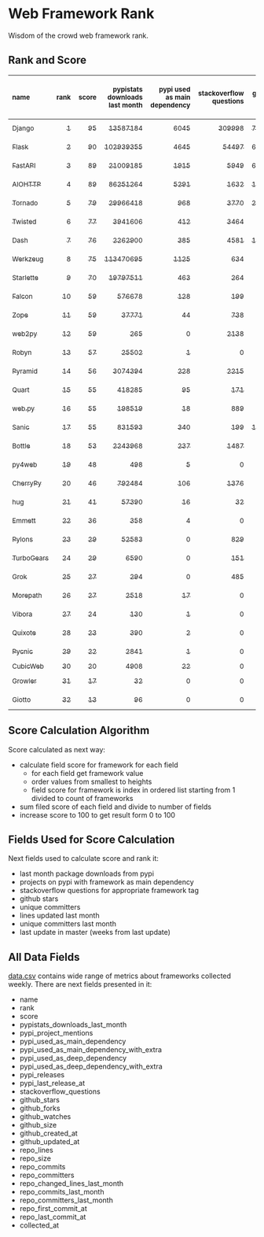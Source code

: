 # Web Framework Rank
Wisdom of the crowd web framework rank.

## Rank and Score
<sub>name</sub> | <sub>rank</sub> | <sub>score</sub> | <sub>pypistats downloads last month</sub> | <sub>pypi used as main dependency</sub> | <sub>stackoverflow questions</sub> | <sub>github stars</sub> | <sub>repo unique committers</sub> | <sub>repo changed lines last month</sub> | <sub>repo unique committers last month</sub> | <sub>repo last commit</sub>
:--- | ---: | ---: | ---: | ---: | ---: | ---: | ---: | ---: | ---: | ---:
[<sub>Django</sub>](https://github.com/django/django "first commit: 2005-07-13") | [<sub>1</sub>](# "  +0 last week") | [<sub>95</sub>](# "  +0 last week") | [<sub>13587184</sub>](# "  #7 in pypistats downloads last month +1.53% last week") | [<sub>6045</sub>](# "  #1 in pypi used as main dependency +0.25% last week") | [<sub>309998</sub>](# "  #1 in stackoverflow questions +0.03% last week") | [<sub>73731</sub>](# "  #1 in github stars +0.17% last week") | [<sub>2972</sub>](# "  #1 in repo unique committers +0.2% last week") | [<sub>3119</sub>](# "▼ #7 in repo changed lines last month +50.46% last week") | [<sub>33</sub>](# "  #1 in repo unique committers last month +17.86% last week") | [<sub>2023-10-28</sub>](# "  #1 in repo last commit 1 week ago")
[<sub>Flask</sub>](https://github.com/pallets/flask "first commit: 2010-04-06; uses: Werkzeug") | [<sub>2</sub>](# "▲ +1 last week") | [<sub>90</sub>](# "▲ +2 last week") | [<sub>102939355</sub>](# "  #2 in pypistats downloads last month +1.06% last week") | [<sub>4645</sub>](# "  #3 in pypi used as main dependency +0.37% last week") | [<sub>54497</sub>](# "  #2 in stackoverflow questions +0.1% last week") | [<sub>64749</sub>](# "  #2 in github stars +0.11% last week") | [<sub>841</sub>](# "  #2 in repo unique committers +0.12% last week") | [<sub>38</sub>](# "  #14 in repo changed lines last month +5.56% last week") | [<sub>6</sub>](# "  #6 in repo unique committers last month +0.0% last week") | [<sub>2023-10-28</sub>](# "▲ #1 in repo last commit 1 week ago")
[<sub>FastAPI</sub>](https://github.com/tiangolo/fastapi "first commit: 2018-12-05; uses: Starlette") | [<sub>3</sub>](# "▼ -1 last week") | [<sub>89</sub>](# "▼ -4 last week") | [<sub>21009185</sub>](# "  #5 in pypistats downloads last month -1.52% last week") | [<sub>1915</sub>](# "  #4 in pypi used as main dependency +0.58% last week") | [<sub>5949</sub>](# "  #3 in stackoverflow questions +0.57% last week") | [<sub>63981</sub>](# "  #3 in github stars +0.43% last week") | [<sub>528</sub>](# "  #4 in repo unique committers +0.0% last week") | [<sub>15434</sub>](# "▼ #4 in repo changed lines last month -8.52% last week") | [<sub>9</sub>](# "▼ #4 in repo unique committers last month -52.63% last week") | [<sub>2023-10-25</sub>](# "▼ #5 in repo last commit 1 week ago")
[<sub>AIOHTTP</sub>](https://github.com/aio-libs/aiohttp "first commit: 2013-10-01") | [<sub>4</sub>](# "  +0 last week") | [<sub>89</sub>](# "  +2 last week") | [<sub>86251264</sub>](# "  #3 in pypistats downloads last month +2.73% last week") | [<sub>5291</sub>](# "  #2 in pypi used as main dependency +0.42% last week") | [<sub>1632</sub>](# "  #9 in stackoverflow questions -0.06% last week") | [<sub>14042</sub>](# "  #7 in github stars +0.16% last week") | [<sub>724</sub>](# "  #3 in repo unique committers +0.0% last week") | [<sub>2269</sub>](# "▼ #8 in repo changed lines last month +12.33% last week") | [<sub>12</sub>](# "▲ #2 in repo unique committers last month +9.09% last week") | [<sub>2023-10-28</sub>](# "▲ #1 in repo last commit 1 week ago")
[<sub>Tornado</sub>](https://github.com/tornadoweb/tornado "first commit: 2009-09-09") | [<sub>5</sub>](# "  +0 last week") | [<sub>79</sub>](# "  -3 last week") | [<sub>29966418</sub>](# "  #4 in pypistats downloads last month -2.31% last week") | [<sub>968</sub>](# "  #6 in pypi used as main dependency +0.31% last week") | [<sub>3770</sub>](# "  #5 in stackoverflow questions +0.0% last week") | [<sub>21309</sub>](# "  #4 in github stars +0.06% last week") | [<sub>451</sub>](# "  #6 in repo unique committers +0.0% last week") | [<sub>234</sub>](# "▼ #11 in repo changed lines last month -45.07% last week") | [<sub>2</sub>](# "  #11 in repo unique committers last month +0.0% last week") | [<sub>2023-10-14</sub>](# "▼ #12 in repo last commit 3 weeks ago")
[<sub>Twisted</sub>](https://github.com/twisted/twisted "first commit: 2001-07-09") | [<sub>6</sub>](# "  +0 last week") | [<sub>77</sub>](# "  -3 last week") | [<sub>3941606</sub>](# "  #8 in pypistats downloads last month +0.03% last week") | [<sub>412</sub>](# "  #8 in pypi used as main dependency +0.0% last week") | [<sub>3464</sub>](# "  #6 in stackoverflow questions +0.0% last week") | [<sub>5240</sub>](# "  #15 in github stars +0.13% last week") | [<sub>307</sub>](# "  #9 in repo unique committers +0.0% last week") | [<sub>16163</sub>](# "▼ #3 in repo changed lines last month -26.32% last week") | [<sub>9</sub>](# "  #4 in repo unique committers last month -10.0% last week") | [<sub>2023-10-16</sub>](# "▼ #12 in repo last commit 2 weeks ago")
[<sub>Dash</sub>](https://github.com/plotly/dash "first commit: 2015-04-10") | [<sub>7</sub>](# "  +0 last week") | [<sub>76</sub>](# "  +1 last week") | [<sub>2262900</sub>](# "  #10 in pypistats downloads last month +0.79% last week") | [<sub>385</sub>](# "  #9 in pypi used as main dependency +0.26% last week") | [<sub>4581</sub>](# "  #4 in stackoverflow questions +0.0% last week") | [<sub>19536</sub>](# "  #5 in github stars +0.19% last week") | [<sub>172</sub>](# "  #15 in repo unique committers +0.0% last week") | [<sub>10772</sub>](# "▼ #5 in repo changed lines last month -21.63% last week") | [<sub>2</sub>](# "  #11 in repo unique committers last month +0.0% last week") | [<sub>2023-10-26</sub>](# "▲ #5 in repo last commit 1 week ago")
[<sub>Werkzeug</sub>](https://github.com/pallets/werkzeug "first commit: 2007-05-04; used by: Flask and Quart") | [<sub>8</sub>](# "  +0 last week") | [<sub>75</sub>](# "  +3 last week") | [<sub>113470695</sub>](# "  #1 in pypistats downloads last month +1.81% last week") | [<sub>1125</sub>](# "  #5 in pypi used as main dependency +0.36% last week") | [<sub>634</sub>](# "  #15 in stackoverflow questions +0.16% last week") | [<sub>6441</sub>](# "  #12 in github stars +0.03% last week") | [<sub>494</sub>](# "  #5 in repo unique committers +0.2% last week") | [<sub>46</sub>](# "  #13 in repo changed lines last month -41.03% last week") | [<sub>2</sub>](# "  #11 in repo unique committers last month +0.0% last week") | [<sub>2023-10-24</sub>](# "▲ #5 in repo last commit 1 week ago")
[<sub>Starlette</sub>](https://github.com/encode/starlette "first commit: 2018-06-25; used by: FastAPI") | [<sub>9</sub>](# "  +0 last week") | [<sub>70</sub>](# "  +6 last week") | [<sub>19797511</sub>](# "  #6 in pypistats downloads last month +0.69% last week") | [<sub>463</sub>](# "  #7 in pypi used as main dependency +0.87% last week") | [<sub>264</sub>](# "  #17 in stackoverflow questions +0.38% last week") | [<sub>8808</sub>](# "  #9 in github stars +0.34% last week") | [<sub>255</sub>](# "  #11 in repo unique committers +0.0% last week") | [<sub>32</sub>](# "▲ #15 in repo changed lines last month +128.57% last week") | [<sub>2</sub>](# "▲ #11 in repo unique committers last month +100.0% last week") | [<sub>2023-10-22</sub>](# "▲ #5 in repo last commit 1 week ago")
[<sub>Falcon</sub>](https://github.com/falconry/falcon "first commit: 2012-12-06; used by: hug") | [<sub>10</sub>](# "  +0 last week") | [<sub>59</sub>](# "  -3 last week") | [<sub>576678</sub>](# "  #14 in pypistats downloads last month +3.27% last week") | [<sub>128</sub>](# "  #13 in pypi used as main dependency +0.0% last week") | [<sub>199</sub>](# "  #18 in stackoverflow questions -0.5% last week") | [<sub>9290</sub>](# "  #8 in github stars +0.08% last week") | [<sub>208</sub>](# "  #13 in repo unique committers +0.0% last week") | [<sub>25</sub>](# "▼ #16 in repo changed lines last month +0.0% last week") | [<sub>1</sub>](# "  #15 in repo unique committers last month +0.0% last week") | [<sub>2023-10-14</sub>](# "▼ #12 in repo last commit 3 weeks ago")
[<sub>Zope</sub>](https://github.com/zopefoundation/Zope "first commit: 1996-06-17") | [<sub>11</sub>](# "  +0 last week") | [<sub>59</sub>](# "  -1 last week") | [<sub>37771</sub>](# "  #19 in pypistats downloads last month +3.42% last week") | [<sub>44</sub>](# "  #16 in pypi used as main dependency +0.0% last week") | [<sub>738</sub>](# "  #14 in stackoverflow questions +0.0% last week") | [<sub>333</sub>](# "  #25 in github stars +0.3% last week") | [<sub>177</sub>](# "  #14 in repo unique committers +0.0% last week") | [<sub>1295</sub>](# "▼ #9 in repo changed lines last month +20.02% last week") | [<sub>4</sub>](# "  #7 in repo unique committers last month -20.0% last week") | [<sub>2023-10-26</sub>](# "▼ #5 in repo last commit 1 week ago")
[<sub>web2py</sub>](https://github.com/web2py/web2py "first commit: 2011-11-23") | [<sub>12</sub>](# "▲ +1 last week") | [<sub>59</sub>](# "▲ +2 last week") | [<sub>265</sub>](# "▼ #29 in pypistats downloads last month +8.16% last week") | [<sub>0</sub>](# "  #27 in pypi used as main dependency +100% last week") | [<sub>2138</sub>](# "  #8 in stackoverflow questions +0.0% last week") | [<sub>2057</sub>](# "  #19 in github stars +0.1% last week") | [<sub>274</sub>](# "  #10 in repo unique committers +0.0% last week") | [<sub>29422</sub>](# "  #1 in repo changed lines last month +0.02% last week") | [<sub>3</sub>](# "  #9 in repo unique committers last month +0.0% last week") | [<sub>2023-10-26</sub>](# "▲ #5 in repo last commit 1 week ago")
[<sub>Robyn</sub>](https://github.com/sansyrox/robyn "first commit: 2021-05-22") | [<sub>13</sub>](# "▲ +3 last week") | [<sub>57</sub>](# "▲ +2 last week") | [<sub>25502</sub>](# "  #20 in pypistats downloads last month +8.82% last week") | [<sub>1</sub>](# "  #24 in pypi used as main dependency +0.0% last week") | [<sub>0</sub>](# "  #23 in stackoverflow questions +100% last week") | [<sub>3055</sub>](# "  #17 in github stars +0.43% last week") | [<sub>56</sub>](# "  #21 in repo unique committers +0.0% last week") | [<sub>22819</sub>](# "▲ #2 in repo changed lines last month +86.29% last week") | [<sub>10</sub>](# "▲ #3 in repo unique committers last month +11.11% last week") | [<sub>2023-10-28</sub>](# "  #1 in repo last commit 1 week ago")
[<sub>Pyramid</sub>](https://github.com/Pylons/pyramid "first commit: 2008-07-04; used by: CubicWeb") | [<sub>14</sub>](# "▲ +1 last week") | [<sub>56</sub>](# "▲ +1 last week") | [<sub>3074394</sub>](# "  #9 in pypistats downloads last month +4.9% last week") | [<sub>228</sub>](# "  #12 in pypi used as main dependency +0.0% last week") | [<sub>2215</sub>](# "  #7 in stackoverflow questions +0.0% last week") | [<sub>3854</sub>](# "  #16 in github stars +0.16% last week") | [<sub>365</sub>](# "  #8 in repo unique committers +0.0% last week") | [<sub>0</sub>](# "▲ #18 in repo changed lines last month +100% last week") | [<sub>0</sub>](# "▲ #18 in repo unique committers last month +100% last week") | [<sub>2023-09-14</sub>](# "  #19 in repo last commit 7 weeks ago")
[<sub>Quart</sub>](https://github.com/pallets/quart "first commit: 2017-05-14; uses: Werkzeug") | [<sub>15</sub>](# "▼ -1 last week") | [<sub>55</sub>](# "▼ -1 last week") | [<sub>418285</sub>](# "  #15 in pypistats downloads last month +16.84% last week") | [<sub>95</sub>](# "  #15 in pypi used as main dependency +0.0% last week") | [<sub>171</sub>](# "  #20 in stackoverflow questions +0.0% last week") | [<sub>2271</sub>](# "  #18 in github stars +1.16% last week") | [<sub>101</sub>](# "  #18 in repo unique committers +0.0% last week") | [<sub>339</sub>](# "▲ #10 in repo changed lines last month +0.0% last week") | [<sub>3</sub>](# "  #9 in repo unique committers last month +0.0% last week") | [<sub>2023-10-11</sub>](# "▼ #16 in repo last commit 3 weeks ago")
[<sub>web.py</sub>](https://github.com/webpy/webpy "first commit: 1970-01-01") | [<sub>16</sub>](# "▼ -4 last week") | [<sub>55</sub>](# "▼ -3 last week") | [<sub>198519</sub>](# "  #16 in pypistats downloads last month -7.71% last week") | [<sub>18</sub>](# "  #18 in pypi used as main dependency +0.0% last week") | [<sub>889</sub>](# "  #12 in stackoverflow questions +0.0% last week") | [<sub>5838</sub>](# "  #13 in github stars +0.05% last week") | [<sub>95</sub>](# "  #19 in repo unique committers +0.0% last week") | [<sub>113</sub>](# "  #12 in repo changed lines last month -46.7% last week") | [<sub>1</sub>](# "▼ #15 in repo unique committers last month -50.0% last week") | [<sub>2023-10-10</sub>](# "▼ #16 in repo last commit 3 weeks ago")
[<sub>Sanic</sub>](https://github.com/sanic-org/sanic "first commit: 2016-05-26") | [<sub>17</sub>](# "  +0 last week") | [<sub>55</sub>](# "  +1 last week") | [<sub>831593</sub>](# "  #12 in pypistats downloads last month -0.96% last week") | [<sub>340</sub>](# "  #10 in pypi used as main dependency +0.0% last week") | [<sub>199</sub>](# "▲ #18 in stackoverflow questions +0.0% last week") | [<sub>17423</sub>](# "  #6 in github stars +0.03% last week") | [<sub>371</sub>](# "  #7 in repo unique committers +0.0% last week") | [<sub>0</sub>](# "▲ #18 in repo changed lines last month +100% last week") | [<sub>0</sub>](# "▲ #18 in repo unique committers last month +100% last week") | [<sub>2023-09-07</sub>](# "  #20 in repo last commit 8 weeks ago")
[<sub>Bottle</sub>](https://github.com/bottlepy/bottle "first commit: 2009-06-30") | [<sub>18</sub>](# "  +0 last week") | [<sub>53</sub>](# "  +1 last week") | [<sub>2243968</sub>](# "  #11 in pypistats downloads last month +0.55% last week") | [<sub>237</sub>](# "  #11 in pypi used as main dependency +0.0% last week") | [<sub>1487</sub>](# "  #10 in stackoverflow questions +0.0% last week") | [<sub>8117</sub>](# "  #10 in github stars +0.14% last week") | [<sub>231</sub>](# "  #12 in repo unique committers +0.0% last week") | [<sub>0</sub>](# "▲ #18 in repo changed lines last month +100% last week") | [<sub>0</sub>](# "▲ #18 in repo unique committers last month +100% last week") | [<sub>2022-09-05</sub>](# "  #25 in repo last commit 60 weeks ago")
[<sub>py4web</sub>](https://github.com/web2py/py4web "first commit: 2019-03-25") | [<sub>19</sub>](# "▲ +1 last week") | [<sub>48</sub>](# "▲ +4 last week") | [<sub>498</sub>](# "  #25 in pypistats downloads last month +28.68% last week") | [<sub>5</sub>](# "  #21 in pypi used as main dependency +0.0% last week") | [<sub>0</sub>](# "  #23 in stackoverflow questions +100% last week") | [<sub>207</sub>](# "  #27 in github stars +0.98% last week") | [<sub>71</sub>](# "  #20 in repo unique committers +0.0% last week") | [<sub>3337</sub>](# "▲ #6 in repo changed lines last month +335.07% last week") | [<sub>4</sub>](# "▲ #7 in repo unique committers last month +0.0% last week") | [<sub>2023-10-23</sub>](# "▲ #5 in repo last commit 1 week ago")
[<sub>CherryPy</sub>](https://github.com/cherrypy/cherrypy "first commit: 2004-11-20") | [<sub>20</sub>](# "▼ -1 last week") | [<sub>46</sub>](# "▼ +0 last week") | [<sub>792484</sub>](# "  #13 in pypistats downloads last month +3.83% last week") | [<sub>106</sub>](# "  #14 in pypi used as main dependency +0.0% last week") | [<sub>1376</sub>](# "  #11 in stackoverflow questions +0.07% last week") | [<sub>1721</sub>](# "  #20 in github stars +0.12% last week") | [<sub>148</sub>](# "  #16 in repo unique committers +0.0% last week") | [<sub>0</sub>](# "▲ #18 in repo changed lines last month +100% last week") | [<sub>0</sub>](# "▲ #18 in repo unique committers last month +100% last week") | [<sub>2023-08-04</sub>](# "  #22 in repo last commit 13 weeks ago")
[<sub>hug</sub>](https://github.com/hugapi/hug "first commit: 2015-07-17; uses: Falcon") | [<sub>21</sub>](# "  +0 last week") | [<sub>41</sub>](# "  +1 last week") | [<sub>57390</sub>](# "  #17 in pypistats downloads last month +3.17% last week") | [<sub>16</sub>](# "  #20 in pypi used as main dependency +0.0% last week") | [<sub>32</sub>](# "  #22 in stackoverflow questions +0.0% last week") | [<sub>6740</sub>](# "  #11 in github stars +0.04% last week") | [<sub>125</sub>](# "  #17 in repo unique committers +0.0% last week") | [<sub>0</sub>](# "▲ #18 in repo changed lines last month +100% last week") | [<sub>0</sub>](# "▲ #18 in repo unique committers last month +100% last week") | [<sub>2023-06-30</sub>](# "  #23 in repo last commit 18 weeks ago")
[<sub>Emmett</sub>](https://github.com/emmett-framework/emmett "first commit: 2014-10-22") | [<sub>22</sub>](# "  +0 last week") | [<sub>36</sub>](# "  -3 last week") | [<sub>358</sub>](# "▼ #27 in pypistats downloads last month +7.83% last week") | [<sub>4</sub>](# "  #22 in pypi used as main dependency +0.0% last week") | [<sub>0</sub>](# "  #23 in stackoverflow questions +100% last week") | [<sub>890</sub>](# "  #21 in github stars +0.23% last week") | [<sub>25</sub>](# "  #27 in repo unique committers +0.0% last week") | [<sub>10</sub>](# "  #17 in repo changed lines last month +0.0% last week") | [<sub>1</sub>](# "  #15 in repo unique committers last month +0.0% last week") | [<sub>2023-10-18</sub>](# "▼ #12 in repo last commit 2 weeks ago")
[<sub>Pylons</sub>](https://github.com/Pylons/pylons "first commit: 2006-02-18") | [<sub>23</sub>](# "▲ +2 last week") | [<sub>29</sub>](# "▲ +1 last week") | [<sub>52583</sub>](# "  #18 in pypistats downloads last month +11.05% last week") | [<sub>0</sub>](# "  #27 in pypi used as main dependency +100% last week") | [<sub>829</sub>](# "  #13 in stackoverflow questions -0.12% last week") | [<sub>229</sub>](# "  #26 in github stars +0.0% last week") | [<sub>36</sub>](# "  #24 in repo unique committers +0.0% last week") | [<sub>0</sub>](# "▲ #18 in repo changed lines last month +100% last week") | [<sub>0</sub>](# "▲ #18 in repo unique committers last month +100% last week") | [<sub>2018-01-12</sub>](# "  #30 in repo last commit 303 weeks ago")
[<sub>TurboGears</sub>](https://github.com/TurboGears/tg2 "first commit: 2007-06-27") | [<sub>24</sub>](# "  +0 last week") | [<sub>29</sub>](# "  +1 last week") | [<sub>6590</sub>](# "  #21 in pypistats downloads last month +4.95% last week") | [<sub>0</sub>](# "  #27 in pypi used as main dependency +100% last week") | [<sub>151</sub>](# "  #21 in stackoverflow questions +0.0% last week") | [<sub>792</sub>](# "  #22 in github stars +0.0% last week") | [<sub>37</sub>](# "  #23 in repo unique committers +0.0% last week") | [<sub>0</sub>](# "▲ #18 in repo changed lines last month +100% last week") | [<sub>0</sub>](# "▲ #18 in repo unique committers last month +100% last week") | [<sub>2023-05-30</sub>](# "  #24 in repo last commit 22 weeks ago")
[<sub>Grok</sub>](https://github.com/zopefoundation/grok "first commit: 2006-10-14") | [<sub>25</sub>](# "▼ -2 last week") | [<sub>27</sub>](# "▼ -7 last week") | [<sub>294</sub>](# "▼ #28 in pypistats downloads last month +3.16% last week") | [<sub>0</sub>](# "  #27 in pypi used as main dependency +100% last week") | [<sub>485</sub>](# "  #16 in stackoverflow questions -0.21% last week") | [<sub>22</sub>](# "  #31 in github stars +0.0% last week") | [<sub>42</sub>](# "  #22 in repo unique committers +0.0% last week") | [<sub>0</sub>](# "  #18 in repo changed lines last month -100.0% last week") | [<sub>0</sub>](# "▼ #18 in repo unique committers last month -100.0% last week") | [<sub>2023-09-22</sub>](# "  #18 in repo last commit 6 weeks ago")
[<sub>Morepath</sub>](https://github.com/morepath/morepath "first commit: 2013-07-17") | [<sub>26</sub>](# "  +0 last week") | [<sub>27</sub>](# "  +1 last week") | [<sub>2518</sub>](# "  #24 in pypistats downloads last month -6.46% last week") | [<sub>17</sub>](# "  #19 in pypi used as main dependency +0.0% last week") | [<sub>0</sub>](# "  #23 in stackoverflow questions +100% last week") | [<sub>396</sub>](# "  #24 in github stars +0.0% last week") | [<sub>28</sub>](# "  #25 in repo unique committers +0.0% last week") | [<sub>0</sub>](# "▲ #18 in repo changed lines last month +100% last week") | [<sub>0</sub>](# "▲ #18 in repo unique committers last month +100% last week") | [<sub>2022-05-29</sub>](# "  #26 in repo last commit 74 weeks ago")
[<sub>Vibora</sub>](https://github.com/vibora-io/vibora "first commit: 2018-06-13") | [<sub>27</sub>](# "  +0 last week") | [<sub>24</sub>](# "  +0 last week") | [<sub>130</sub>](# "  #30 in pypistats downloads last month +20.37% last week") | [<sub>1</sub>](# "  #24 in pypi used as main dependency +0.0% last week") | [<sub>0</sub>](# "  #23 in stackoverflow questions +100% last week") | [<sub>5706</sub>](# "  #14 in github stars +0.02% last week") | [<sub>27</sub>](# "  #26 in repo unique committers +0.0% last week") | [<sub>0</sub>](# "▲ #18 in repo changed lines last month +100% last week") | [<sub>0</sub>](# "▲ #18 in repo unique committers last month +100% last week") | [<sub>2019-02-11</sub>](# "  #29 in repo last commit 246 weeks ago")
[<sub>Quixote</sub>](https://github.com/nascheme/quixote "first commit: 2006-03-16") | [<sub>28</sub>](# "  +0 last week") | [<sub>23</sub>](# "  +2 last week") | [<sub>390</sub>](# "▲ #26 in pypistats downloads last month +65.25% last week") | [<sub>2</sub>](# "  #23 in pypi used as main dependency +0.0% last week") | [<sub>0</sub>](# "  #23 in stackoverflow questions +100% last week") | [<sub>82</sub>](# "  #29 in github stars +0.0% last week") | [<sub>6</sub>](# "  #29 in repo unique committers +0.0% last week") | [<sub>0</sub>](# "▲ #18 in repo changed lines last month +100% last week") | [<sub>0</sub>](# "▲ #18 in repo unique committers last month +100% last week") | [<sub>2023-09-05</sub>](# "  #20 in repo last commit 8 weeks ago")
[<sub>Pycnic</sub>](https://github.com/nullism/pycnic "first commit: 2015-11-04") | [<sub>29</sub>](# "  +0 last week") | [<sub>22</sub>](# "  +1 last week") | [<sub>2841</sub>](# "  #23 in pypistats downloads last month +3.05% last week") | [<sub>1</sub>](# "  #24 in pypi used as main dependency +0.0% last week") | [<sub>0</sub>](# "  #23 in stackoverflow questions +100% last week") | [<sub>159</sub>](# "  #28 in github stars +0.0% last week") | [<sub>11</sub>](# "  #28 in repo unique committers +0.0% last week") | [<sub>0</sub>](# "▲ #18 in repo changed lines last month +100% last week") | [<sub>0</sub>](# "▲ #18 in repo unique committers last month +100% last week") | [<sub>2022-04-05</sub>](# "  #27 in repo last commit 82 weeks ago")
[<sub>CubicWeb</sub>](https://forge.extranet.logilab.fr/cubicweb/cubicweb "uses: Pyramid") | [<sub>30</sub>](# "  +0 last week") | [<sub>20</sub>](# "  +0 last week") | [<sub>4908</sub>](# "  #22 in pypistats downloads last month +9.41% last week") | [<sub>22</sub>](# "  #17 in pypi used as main dependency +0.0% last week") | [<sub>0</sub>](# "  #23 in stackoverflow questions +100% last week") | [<sub>0</sub>](# "  #32 in github stars +100% last week") | [<sub>0</sub>](# "  #32 in repo unique committers +100% last week") | [<sub>0</sub>](# "▲ #18 in repo changed lines last month +100% last week") | [<sub>0</sub>](# "▲ #18 in repo unique committers last month +100% last week") | [<sub></sub>](# "  #31 in repo last commit")
[<sub>Growler</sub>](https://github.com/pyGrowler/Growler "first commit: 2014-08-17") | [<sub>31</sub>](# "  +0 last week") | [<sub>17</sub>](# "  +0 last week") | [<sub>32</sub>](# "  #32 in pypistats downloads last month +3.23% last week") | [<sub>0</sub>](# "  #27 in pypi used as main dependency +100% last week") | [<sub>0</sub>](# "  #23 in stackoverflow questions +100% last week") | [<sub>688</sub>](# "  #23 in github stars +0.0% last week") | [<sub>6</sub>](# "  #29 in repo unique committers +0.0% last week") | [<sub>0</sub>](# "▲ #18 in repo changed lines last month +100% last week") | [<sub>0</sub>](# "▲ #18 in repo unique committers last month +100% last week") | [<sub>2020-03-08</sub>](# "  #28 in repo last commit 190 weeks ago")
[<sub>Giotto</sub>](https://github.com/priestc/giotto "first commit: 2012-02-26") | [<sub>32</sub>](# "  +0 last week") | [<sub>13</sub>](# "  +0 last week") | [<sub>96</sub>](# "  #31 in pypistats downloads last month -10.28% last week") | [<sub>0</sub>](# "  #27 in pypi used as main dependency +100% last week") | [<sub>0</sub>](# "  #23 in stackoverflow questions +100% last week") | [<sub>58</sub>](# "  #30 in github stars +0.0% last week") | [<sub>3</sub>](# "  #31 in repo unique committers +0.0% last week") | [<sub>0</sub>](# "▲ #18 in repo changed lines last month +100% last week") | [<sub>0</sub>](# "▲ #18 in repo unique committers last month +100% last week") | [<sub>2013-10-07</sub>](# "  #31 in repo last commit 525 weeks ago")

## Score Calculation Algorithm
Score calculated as next way:
- calculate field score for framework for each field
  - for each field get framework value
  - order values from smallest to heights
  - field score for framework is index in ordered list starting from 1 divided to count of frameworks
- sum filed score of each field and divide to number of fields
- increase score to 100 to get result form 0 to 100

## Fields Used for Score Calculation
Next fields used to calculate score and rank it:
- last month package downloads from pypi
- projects on pypi with framework as main dependency
- stackoverflow questions for appropriate framework tag
- github stars
- unique committers
- lines updated last month
- unique committers last month
- last update in master (weeks from last update)

## All Data Fields
[data.csv](data.csv) contains wide range of metrics about frameworks collected weekly.
There are next fields presented in it: 

- name
- rank
- score
- pypistats_downloads_last_month
- pypi_project_mentions
- pypi_used_as_main_dependency
- pypi_used_as_main_dependency_with_extra
- pypi_used_as_deep_dependency
- pypi_used_as_deep_dependency_with_extra
- pypi_releases
- pypi_last_release_at
- stackoverflow_questions
- github_stars
- github_forks
- github_watches
- github_size
- github_created_at
- github_updated_at
- repo_lines
- repo_size
- repo_commits
- repo_committers
- repo_changed_lines_last_month
- repo_commits_last_month
- repo_committers_last_month
- repo_first_commit_at
- repo_last_commit_at
- collected_at
